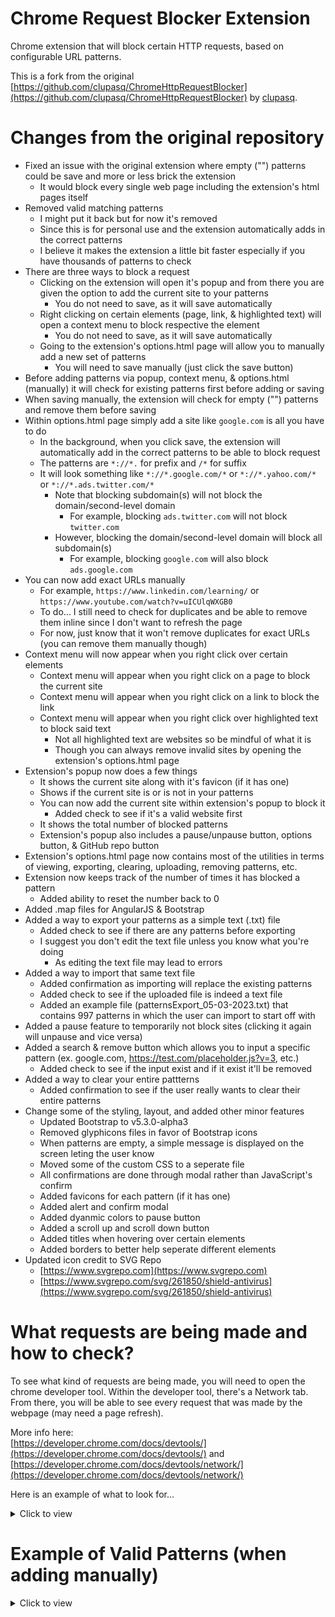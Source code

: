 Chrome Request Blocker Extension
================================

Chrome extension that will block certain HTTP requests, based on configurable URL patterns.

This is a fork from the original [https://github.com/clupasq/ChromeHttpRequestBlocker](https://github.com/clupasq/ChromeHttpRequestBlocker) by [clupasq](https://github.com/clupasq/).

Changes from the original repository
====================================

* Fixed an issue with the original extension where empty ("") patterns could be save and more or less brick the extension
    * It would block every single web page including the extension's html pages itself
* Removed valid matching patterns
    * I might put it back but for now it's removed
    * Since this is for personal use and the extension automatically adds in the correct patterns
    * I believe it makes the extension a little bit faster especially if you have thousands of patterns to check
* There are three ways to block a request
    * Clicking on the extension will open it's popup and from there you are given the option to add the current site to your patterns
        * You do not need to save, as it will save automatically
    * Right clicking on certain elements (page, link, & highlighted text) will open a context menu to block respective the element
        * You do not need to save, as it will save automatically
    * Going to the extension's options.html page will allow you to manually add a new set of patterns
        * You will need to save manually (just click the save button)
* Before adding patterns via popup, context menu, & options.html (manually) it will check for existing patterns first before adding or saving
* When saving manually, the extension will check for empty ("") patterns and remove them before saving
* Within options.html page simply add a site like `google.com` is all you have to do
    * In the background, when you click save, the extension will automatically add in the correct patterns to be able to block request
    * The patterns are `*://*.` for prefix and `/*` for suffix
    * It will look something like `*://*.google.com/*` or `*://*.yahoo.com/*` or `*://*.ads.twitter.com/*`
        * Note that blocking subdomain(s) will not block the domain/second-level domain
            * For example, blocking `ads.twitter.com` will not block `twitter.com`
        * However, blocking the domain/second-level domain will block all subdomain(s)
            * For example, blocking `google.com` will also block `ads.google.com`
* You can now add exact URLs manually
    * For example, `https://www.linkedin.com/learning/` or `https://www.youtube.com/watch?v=uICUlqWXGB0`
    * To do... I still need to check for duplicates and be able to remove them inline since I don't want to refresh the page
    * For now, just know that it won't remove duplicates for exact URLs (you can remove them manually though)
* Context menu will now appear when you right click over certain elements
    * Context menu will appear when you right click on a page to block the current site
    * Context menu will appear when you right click on a link to block the link
    * Context menu will appear when you right click over highlighted text to block said text
        * Not all highlighted text are websites so be mindful of what it is
        * Though you can always remove invalid sites by opening the extension's options.html page
* Extension's popup now does a few things
    * It shows the current site along with it's favicon (if it has one)
    * Shows if the current site is or is not in your patterns
    * You can now add the current site within extension's popup to block it
        * Added check to see if it's a valid website first
    * It shows the total number of blocked patterns
    * Extension's popup also includes a pause/unpause button, options button, & GitHub repo button
* Extension's options.html page now contains most of the utilities in terms of viewing, exporting, clearing, uploading, removing patterns, etc.
* Extension now keeps track of the number of times it has blocked a pattern
    * Added ability to reset the number back to 0
* Added .map files for AngularJS & Bootstrap
* Added a way to export your patterns as a simple text (.txt) file
    * Added check to see if there are any patterns before exporting
    * I suggest you don't edit the text file unless you know what you're doing
        * As editing the text file may lead to errors
* Added a way to import that same text file
    * Added confirmation as importing will replace the existing patterns
    * Added check to see if the uploaded file is indeed a text file
    * Added an example file (patternsExport_05-03-2023.txt) that contains 997 patterns in which the user can import to start off with
* Added a pause feature to temporarily not block sites (clicking it again will unpause and vice versa)
* Added a search & remove button which allows you to input a specific pattern (ex. google.com, https://test.com/placeholder.js?v=3, etc.)
    * Added check to see if the input exist and if it exist it'll be removed
* Added a way to clear your entire pattterns
    * Added confirmation to see if the user really wants to clear their entire patterns
* Change some of the styling, layout, and added other minor features
    * Updated Bootstrap to v5.3.0-alpha3
    * Removed glyphicons files in favor of Bootstrap icons
    * When patterns are empty, a simple message is displayed on the screen leting the user know
    * Moved some of the custom CSS to a seperate file
    * All confirmations are done through modal rather than JavaScript's confirm
    * Added favicons for each pattern (if it has one)
    * Added alert and confirm modal
    * Added dyanmic colors to pause button
    * Added a scroll up and scroll down button
    * Added titles when hovering over certain elements
    * Added borders to better help seperate different elements
* Updated icon credit to SVG Repo
    * [https://www.svgrepo.com](https://www.svgrepo.com)
    * [https://www.svgrepo.com/svg/261850/shield-antivirus](https://www.svgrepo.com/svg/261850/shield-antivirus)

What requests are being made and how to check?
==============================================

To see what kind of requests are being made, you will need to open the chrome developer tool. Within the developer tool, there's a Network tab. From there, you will be able to see every request that was made by the webpage (may need a page refresh).

More info here:<br>
[https://developer.chrome.com/docs/devtools/](https://developer.chrome.com/docs/devtools/) and [https://developer.chrome.com/docs/devtools/network/](https://developer.chrome.com/docs/devtools/network/)

Here is an example of what to look for...
<details>
    <summary>Click to view</summary>
    <br>
    Most of the time it's just assets for the webpage like images, fonts, data, etc. Other times it is not.
    <br><br>
    <img src="https://i.imgur.com/hjeT2Ex.png"/>
</details>

Example of Valid Patterns (when adding manually)
================================================

<details>
    <summary>Click to view</summary>
    <br>
    <b>NOTE:</b> The extension will automatically add in <code>*://*.</code> and <code>/*</code> for you when adding your sites manually. You do not need to add <code>*://*.</code> or <code>/*</code> to your patterns. Just the domain/second-level domain, subdomain(s), IP address, or file path are all you need. When adding/removing manually please remember to click the save button after you're done. Matching exact URLs is also now possible.
    <br><br>
    Here are some valid exmaples of domains/second-level domains, subdomains, file path, and IP addresses...
    <ul>
        <li><code>google.com</code></li>
            <ul>
                <li>Blocking this domain/second-level domain will block all its subdomain(s)</li>
                <li>For example, <code>ads.google.com</code>, <code>store.google.com</code>, <code>apis.google.com</code>, etc. will all be blocked</li>
                <li><code>www.google.com</code> is also blocked</li>
            </ul>
        <li><code>ads.twitter.com</code></li>
            <ul>
                <li>Blocking this subdomain will not affect other subdomain(s) and the domain/second-level domain</li>
                <li>For example, <code>twitter.com</code>, <code>api.twitter.com</code>, <code>developer.twitter.com</code>, etc. will all not be blocked</li>
            </ul>
        <li><code>www.w3schools.com</code></li>
            <ul>
                <li>Some websites like <code>www.youtube.com</code>, <code>www.instagram.com</code>, <code>www.google.com</code>, etc. still have <code>www</code> included</li>
                <li>Blocking <code>www.w3schools.com</code> should be okay as going to <code>w3schools.com</code> will redirect you to <code>www.w3schools.com</code></li>
            </ul>
        <li><code>ouo.press/images/b1.png</code></li>
        <ul>
            <li>Blocking a specific file is also possible</li>
            <li>It will only block the file and not the domain/second-level domain or it's subdomains</li>
        </ul>
        <li><code>12.34.56.78</code></li>
        <ul>
            <li>Blocking an IP address is also possible</li>
        </ul>
        <li><code>usa.gov</code></li>
        <li><code>google.co.uk</code></li>
        <li><code>digital.co.jp</code></li>
        <li><code>sony.net</code></li>
        <li><code>thenew.org</code></li>
    </ul>
    Here are some valid examples of exact URLs
    <ul>
        <li><code>https://www.youtube.com/watch?v=CDokUdux0rc</code></li>
        <li><code>https://github.com/trien-hong/ChromeHttpRequestBlocker</code></li>
        <li><code>https://en.wikipedia.org/wiki/World_Wide_Web</code></li>
        <li><code>https://wordpress.org/about/</code></li>
    </ul>
</details>